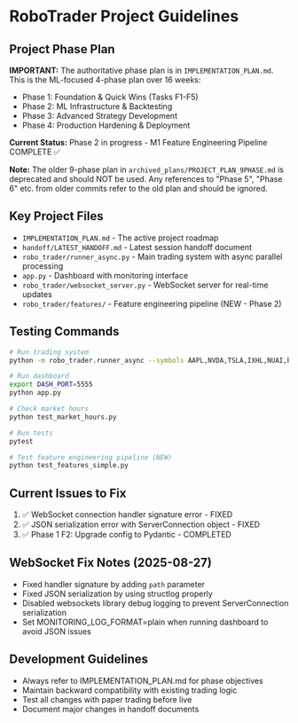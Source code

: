 # RoboTrader Project Guidelines

## Project Phase Plan
**IMPORTANT:** The authoritative phase plan is in `IMPLEMENTATION_PLAN.md`. This is the ML-focused 4-phase plan over 16 weeks:
- Phase 1: Foundation & Quick Wins (Tasks F1-F5)
- Phase 2: ML Infrastructure & Backtesting  
- Phase 3: Advanced Strategy Development
- Phase 4: Production Hardening & Deployment

**Current Status:** Phase 2 in progress - M1 Feature Engineering Pipeline COMPLETE ✅

**Note:** The older 9-phase plan in `archived_plans/PROJECT_PLAN_9PHASE.md` is deprecated and should NOT be used. Any references to "Phase 5", "Phase 6" etc. from older commits refer to the old plan and should be ignored.

## Key Project Files
- `IMPLEMENTATION_PLAN.md` - The active project roadmap
- `handoff/LATEST_HANDOFF.md` - Latest session handoff document
- `robo_trader/runner_async.py` - Main trading system with async parallel processing
- `app.py` - Dashboard with monitoring interface
- `robo_trader/websocket_server.py` - WebSocket server for real-time updates
- `robo_trader/features/` - Feature engineering pipeline (NEW - Phase 2)

## Testing Commands
```bash
# Run trading system
python -m robo_trader.runner_async --symbols AAPL,NVDA,TSLA,IXHL,NUAI,BZAI,ELTP,OPEN,CEG,VRT,PLTR,UPST,TEM,HTFL,SDGR,APLD,SOFI,CORZ,WULF

# Run dashboard
export DASH_PORT=5555
python app.py

# Check market hours
python test_market_hours.py

# Run tests
pytest

# Test feature engineering pipeline (NEW)
python test_features_simple.py
```

## Current Issues to Fix
1. ✅ WebSocket connection handler signature error - FIXED
2. ✅ JSON serialization error with ServerConnection object - FIXED  
3. ✅ Phase 1 F2: Upgrade config to Pydantic - COMPLETED

## WebSocket Fix Notes (2025-08-27)
- Fixed handler signature by adding `path` parameter
- Fixed JSON serialization by using structlog properly
- Disabled websockets library debug logging to prevent ServerConnection serialization
- Set MONITORING_LOG_FORMAT=plain when running dashboard to avoid JSON issues

## Development Guidelines
- Always refer to IMPLEMENTATION_PLAN.md for phase objectives
- Maintain backward compatibility with existing trading logic
- Test all changes with paper trading before live
- Document major changes in handoff documents